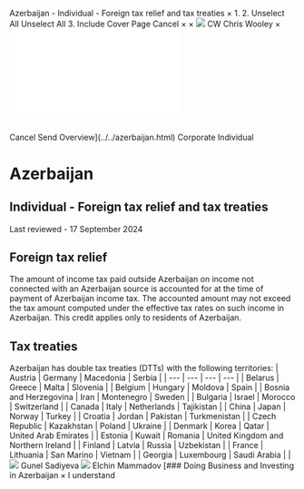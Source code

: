 Azerbaijan - Individual - Foreign tax relief and tax treaties
×
1.
2.
Unselect All
Unselect All
3.
Include Cover Page
Cancel
×
×
![](../../-/media/world-wide-tax-summaries/attachments/global---chris-wooley.ashx%3Frev=ac5e5f3223b34096b1afc2a6009c7320&revision=ac5e5f32-23b3-4096-b1af-c2a6009c7320&hash=859B7ADC84DC2CBEC9760E9E6EE7DE6D0A8BFCDF)
CW
Chris Wooley
×
![](foreign-tax-relief-and-tax-treaties.html)
######
Cancel
Send
Overview](../../azerbaijan.html)
Corporate
Individual
# Azerbaijan
## Individual - Foreign tax relief and tax treaties
Last reviewed - 17 September 2024
## Foreign tax relief
The amount of income tax paid outside Azerbaijan on income not connected with an Azerbaijan source is accounted for at the time of payment of Azerbaijan income tax. The accounted amount may not exceed the tax amount computed under the effective tax rates on such income in Azerbaijan. This credit applies only to residents of Azerbaijan.
## Tax treaties
Azerbaijan has double tax treaties (DTTs) with the following territories:
| Austria | Germany | Macedonia | Serbia |
| --- | --- | --- | --- |
| Belarus | Greece | Malta | Slovenia |
| Belgium | Hungary | Moldova | Spain |
| Bosnia and Herzegovina | Iran | Montenegro | Sweden |
| Bulgaria | Israel | Morocco | Switzerland |
| Canada | Italy | Netherlands | Tajikistan |
| China | Japan | Norway | Turkey |
| Croatia | Jordan | Pakistan | Turkmenistan |
| Czech Republic | Kazakhstan | Poland | Ukraine |
| Denmark | Korea | Qatar | United Arab Emirates |
| Estonia | Kuwait | Romania | United Kingdom and Northern Ireland |
| Finland | Latvia | Russia | Uzbekistan |
| France | Lithuania | San Marino | Vietnam |
| Georgia | Luxembourg | Saudi Arabia |  |
![](../../-/media/world-wide-tax-summaries/azerbaijangunel-sadiyevaazerbaijan--gunel-sadiyevajpg20221219131200944.ashx%3Frev=32cc9b16bb5f44219048d063e78ed39a&revision=32cc9b16-bb5f-4421-9048-d063e78ed39a&hash=89458987A58E2D5778FB450D5D055B27FE9ABA3E)
Gunel Sadiyeva
![](../../-/media/world-wide-tax-summaries/azerbaijanelchin-mammadovazerbaijan--elchin-mammadovjpg20201119102334145.ashx%3Frev=6137afed18144e8b99ff6fcdd5d8c6eb&revision=6137afed-1814-4e8b-99ff-6fcdd5d8c6eb&hash=C845ABE4530DFDD3254DC47A4514613E9B104A49)
Elchin Mammadov
[### Doing Business and Investing in Azerbaijan
×
I understand